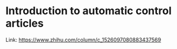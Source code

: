 # Introduction to automatic control articles
Link: https://www.zhihu.com/column/c_1526097080883437569
